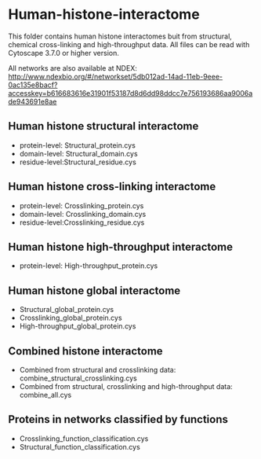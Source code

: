 # Human-histone-interactome
This folder contains human histone interactomes buit from structural, chemical cross-linking and high-throughput data.
All files can be read with Cytoscape 3.7.0 or higher version.

All networks are also available at NDEX: http://www.ndexbio.org/#/networkset/5db012ad-14ad-11eb-9eee-0ac135e8bacf?accesskey=b616683616e31901f53187d8d6dd98ddcc7e756193686aa9006ade943691e8ae

## Human histone structural interactome                                                                                                                                   
* protein-level: Structural_protein.cys                                
* domain-level: Structural_domain.cys                                             
* residue-level:Structural_residue.cys                                  

## Human histone cross-linking interactome                                
* protein-level: Crosslinking_protein.cys                        
* domain-level: Crosslinking_domain.cys                        
* residue-level:Crosslinking_residue.cys                                            

## Human histone high-throughput interactome                         
* protein-level: High-throughput_protein.cys                       

## Human histone global interactome                 
* Structural_global_protein.cys                        
* Crosslinking_global_protein.cys                       
* High-throughput_global_protein.cys                                       

## Combined histone interactome                        
* Combined from structural and crosslinking data: combine_structural_crosslinking.cys                
* Combined from structural, crosslinking and high-throughput data: combine_all.cys

## Proteins in networks classified by functions                  
* Crosslinking_function_classification.cys                
* Structural_function_classification.cys                    

